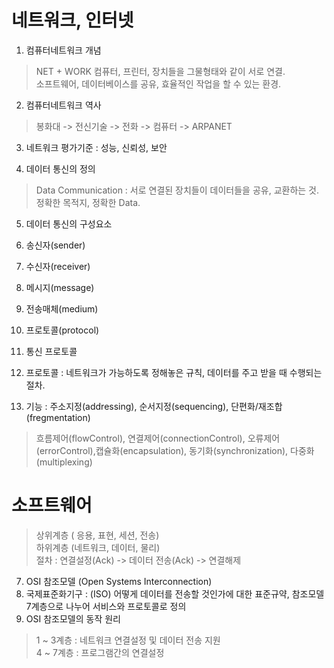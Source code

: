 # 네트워크, 인터넷

1. 컴퓨터네트워크 개념
> NET + WORK 컴퓨터, 프린터,   장치들을 그물형태와 같이 서로 연결.  
소프트웨어, 데이터베이스를 공유, 효율적인 작업을 할 수 있는 환경.

2. 컴퓨터네트워크 역사
> 봉화대 -> 전신기술 -> 전화 -> 컴퓨터 -> ARPANET

3. 네트워크 평가기준 : 성능, 신뢰성, 보안

4. 데이터 통신의 정의 
> Data Communication : 서로 연결된 장치들이 데이터들을 공유, 교환하는 것.  
정확한 목적지, 정확한 Data.

5. 데이터 통신의 구성요소
  1. 송신자(sender)
  2. 수신자(receiver)
  3. 메시지(message)
  4. 전송매체(medium)
  5. 프로토콜(protocol)

6. 통신 프로토콜
  1. 프로토콜 : 네트워크가 가능하도록 정해놓은 규칙, 데이터를 주고 받을 때 수행되는 절차.
  2. 기능 : 주소지정(addressing), 순서지정(sequencing), 단편화/재조합(fregmentation)
> 흐름제어(flowControl), 연결제어(connectionControl), 오류제어(errorControl),캡슐화(encapsulation), 동기화(synchronization), 다중화(multiplexing)

# 소프트웨어
> 상위계층 ( 응용, 표현, 세션, 전송)  
하위계층 (네트워크, 데이터, 물리)  
절차 : 연결설정(Ack) -> 데이터 전송(Ack) -> 연결해제

7. OSI 참조모델 (Open Systems Interconnection)
  1. 국제표준화기구 : (ISO) 어떻게 데이터를 전송할 것인가에 대한 표준규약, 참조모델 7계층으로 나누어 서비스와 프로토콜로 정의 
  2. OSI 참조모델의 동작 원리 
> 1 ~ 3계층 : 네트워크 연결설정 및 데이터 전송 지원  
4 ~ 7계층 : 프로그램간의 연결설정 
